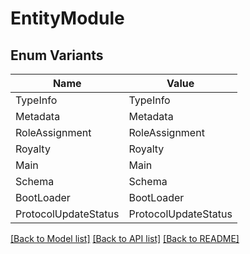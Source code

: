 # EntityModule

## Enum Variants

| Name | Value |
|---- | -----|
| TypeInfo | TypeInfo |
| Metadata | Metadata |
| RoleAssignment | RoleAssignment |
| Royalty | Royalty |
| Main | Main |
| Schema | Schema |
| BootLoader | BootLoader |
| ProtocolUpdateStatus | ProtocolUpdateStatus |


[[Back to Model list]](../README.md#documentation-for-models) [[Back to API list]](../README.md#documentation-for-api-endpoints) [[Back to README]](../README.md)


